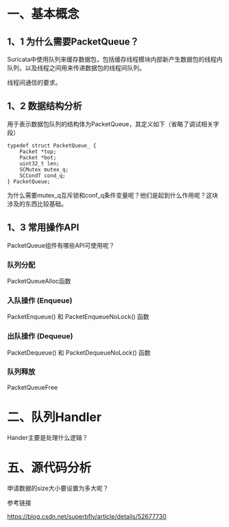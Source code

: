 # 一、基本概念

## 1、1 为什么需要PacketQueue？

Suricata中使用队列来缓存数据包，包括缓存线程模块内部新产生数据包的线程内队列，以及线程之间用来传递数据包的线程间队列。

线程间通信的要求。



## 1、2 数据结构分析

用于表示数据包队列的结构体为PacketQueue，其定义如下（省略了调试相关字段）

```
typedef struct PacketQueue_ {
    Packet *top;
    Packet *bot;
    uint32_t len;
    SCMutex mutex_q;
    SCCondT cond_q;
} PacketQueue;
```

为什么需要mutex_q互斥锁和conf_q条件变量呢？他们是起到什么作用呢？这块涉及的东西比较基础。



## 1、3 常用操作API

PacketQueue组件有哪些API可使用呢？

### 队列分配

PacketQueueAlloc函数



### 入队操作 (Enqueue)

PacketEnqueue() 和 PacketEnqueueNoLock() 函数



### 出队操作 (Dequeue)

PacketDequeue() 和 PacketDequeueNoLock() 函数



### 队列释放

PacketQueueFree



# 二、队列Handler

Hander主要是处理什么逻辑？





# 五、源代码分析

申请数据的size大小要设置为多大呢？





参考链接

https://blog.csdn.net/superbfly/article/details/52677730